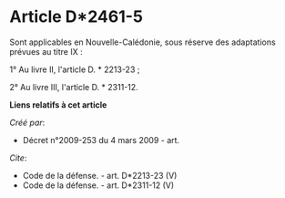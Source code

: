 # Article D*2461-5

Sont applicables en Nouvelle-Calédonie, sous réserve des adaptations prévues au titre IX : 

1° Au livre II, l'article D. * 2213-23 ; 

2° Au livre III, l'article D. * 2311-12.

**Liens relatifs à cet article**

_Créé par_:

  - Décret n°2009-253 du 4 mars 2009 - art.

_Cite_:

  - Code de la défense. - art. D*2213-23 (V)
  - Code de la défense. - art. D*2311-12 (V)

